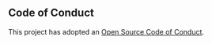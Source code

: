 ## Code of Conduct

This project has adopted an [Open Source Code of Conduct](https://opendistro.github.io/for-elasticsearch/codeofconduct.html).
